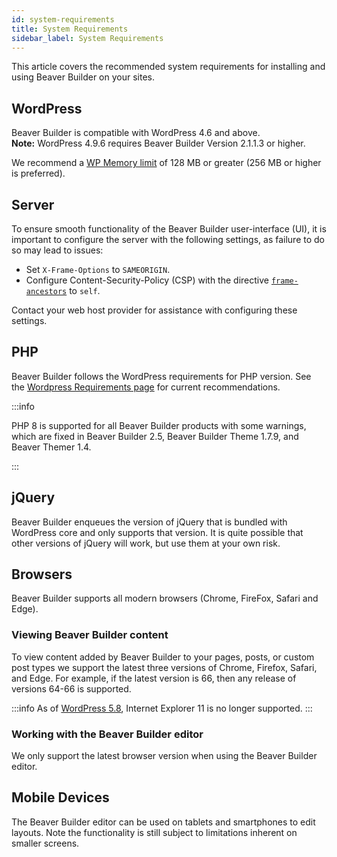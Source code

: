 ```yaml
---
id: system-requirements
title: System Requirements
sidebar_label: System Requirements
---
```


This article covers the recommended system requirements for installing and using Beaver Builder on your sites.

## WordPress

Beaver Builder is compatible with WordPress 4.6 and above.  
**Note:** WordPress 4.9.6 requires Beaver Builder Version 2.1.1.3 or higher.

We recommend a [WP Memory limit](https://wordpress.org/support/article/editing-wp-config-php/#increasing-memory-allocated-to-php) of 128 MB or greater (256 MB or higher is preferred).

## Server

To ensure smooth functionality of the Beaver Builder user-interface (UI), it is important to configure the server with the following settings, as failure to do so may lead to issues:

- Set `X-Frame-Options` to `SAMEORIGIN`.
- Configure Content-Security-Policy (CSP) with the directive [`frame-ancestors`](https://developer.mozilla.org/en-US/docs/Web/HTTP/Headers/Content-Security-Policy/frame-ancestors) to `self`.

Contact your web host provider for assistance with configuring these settings.

## PHP

Beaver Builder follows the WordPress requirements for PHP version. See the [Wordpress Requirements page](https://wordpress.org/support/article/requirements/) for current recommendations.

:::info

PHP 8 is supported for all Beaver Builder products with some warnings, which are fixed in Beaver Builder 2.5, Beaver Builder Theme 1.7.9, and Beaver Themer 1.4.

:::

## jQuery

Beaver Builder enqueues the version of jQuery that is bundled with WordPress core and only supports that version. It is quite possible that other versions of jQuery will work, but use them at your own risk.

## Browsers

Beaver Builder supports all modern browsers (Chrome, FireFox, Safari and Edge).

### Viewing Beaver Builder content

To view content added by Beaver Builder to your pages, posts, or custom post types we support the latest three versions of Chrome, Firefox, Safari, and Edge. For example, if the latest version is 66, then any release of versions 64-66 is supported.

:::info
As of [WordPress 5.8](https://wordpress.org/news/2021/05/dropping-support-for-internet-explorer-11/), Internet Explorer 11 is no longer supported.
:::

### Working with the Beaver Builder editor

We only support the latest browser version when using the Beaver Builder editor.

## Mobile Devices

The Beaver Builder editor can be used on tablets and smartphones to edit layouts. Note the
functionality is still subject to limitations inherent on smaller screens.
